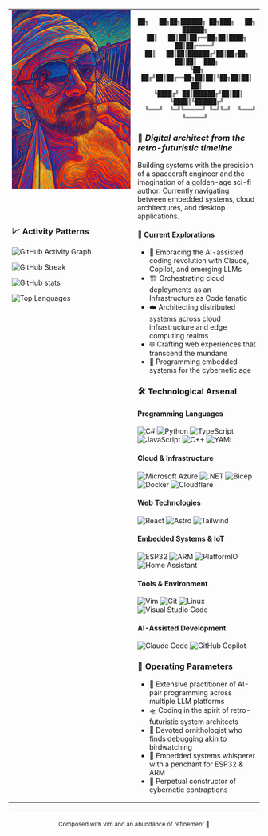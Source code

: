 <table>
<tr>
<td valign="top" width="50%">

<img src="vibing.webp" alt="vibing" width="100%">

<br><br>

### 📈 Activity Patterns

![GitHub Activity Graph](https://github-readme-activity-graph.vercel.app/graph?username=barde&theme=tokyo-night&bg_color=1a1b27&color=a9fef7&line=a9fef7&point=a9fef7&area_color=1a1b27&area=true&hide_border=true&custom_title=Contribution%20Waves)

![GitHub Streak](https://github-readme-streak-stats.herokuapp.com/?user=barde&theme=tokyonight&background=1a1b27&ring=a9fef7&fire=a9fef7&currStreakLabel=a9fef7&hide_border=true)

![GitHub stats](https://github-readme-stats.vercel.app/api?username=barde&show_icons=true&theme=transparent&bg_color=1a1b27&title_color=a9fef7&text_color=f8f8f2&icon_color=a9fef7&hide_border=true&include_all_commits=true&count_private=true&show=reviews,prs_merged,prs_merged_percentage)

![Top Languages](https://github-readme-stats.vercel.app/api/top-langs/?username=barde&theme=transparent&bg_color=1a1b27&title_color=a9fef7&text_color=f8f8f2&hide_border=true&layout=compact&langs_count=10&hide=html,css)

</td>
<td valign="top" width="50%">

<div align="center">

```
██╗   ██╗██╗██████╗ ██╗███╗   ██╗ ██████╗ 
██║   ██║██║██╔══██╗██║████╗  ██║██╔════╝ 
██║   ██║██║██████╔╝██║██╔██╗ ██║██║  ███╗
╚██╗ ██╔╝██║██╔══██╗██║██║╚██╗██║██║   ██║
 ╚████╔╝ ██║██████╔╝██║██║ ╚████║╚██████╔╝
  ╚═══╝  ╚═╝╚═════╝ ╚═╝╚═╝  ╚═══╝ ╚═════╝ 
```

</div>

### 🎩 *Digital architect from the retro-futuristic timeline*

Building systems with the precision of a spacecraft engineer and the imagination of a golden-age sci-fi author. Currently navigating between embedded systems, cloud architectures, and desktop applications.

#### 🚀 Current Explorations
- 🤖 Embracing the AI-assisted coding revolution with Claude, Copilot, and emerging LLMs
- 🏗️ Orchestrating cloud deployments as an Infrastructure as Code fanatic
- ☁️ Architecting distributed systems across cloud infrastructure and edge computing realms
- 🌐 Crafting web experiences that transcend the mundane
- 🔧 Programming embedded systems for the cybernetic age

### 🛠️ Technological Arsenal

#### Programming Languages
![C#](https://img.shields.io/badge/-C%23-239120?style=for-the-badge&logo=csharp&logoColor=white)
![Python](https://img.shields.io/badge/-Python-3776AB?style=for-the-badge&logo=python&logoColor=white)
![TypeScript](https://img.shields.io/badge/-TypeScript-3178C6?style=for-the-badge&logo=typescript&logoColor=white)
![JavaScript](https://img.shields.io/badge/-JavaScript-F7DF1E?style=for-the-badge&logo=javascript&logoColor=black)
![C++](https://img.shields.io/badge/-C++-00599C?style=for-the-badge&logo=cplusplus&logoColor=white)
![YAML](https://img.shields.io/badge/-YAML-CB171E?style=for-the-badge&logo=yaml&logoColor=white)

#### Cloud & Infrastructure
![Microsoft Azure](https://custom-icon-badges.demolab.com/badge/Microsoft%20Azure-0089D6?style=for-the-badge&logo=msazure&logoColor=white)
![.NET](https://img.shields.io/badge/-.NET-512BD4?style=for-the-badge&logo=dotnet&logoColor=white)
![Bicep](https://img.shields.io/badge/-Bicep-0080FF?style=for-the-badge&logo=azure-artifacts&logoColor=white)
![Docker](https://img.shields.io/badge/-Docker-2496ED?style=for-the-badge&logo=docker&logoColor=white)
![Cloudflare](https://img.shields.io/badge/-Cloudflare-F38020?style=for-the-badge&logo=cloudflare&logoColor=white)

#### Web Technologies
![React](https://img.shields.io/badge/-React-61DAFB?style=for-the-badge&logo=react&logoColor=black)
![Astro](https://img.shields.io/badge/-Astro-FF5D01?style=for-the-badge&logo=astro&logoColor=white)
![Tailwind](https://img.shields.io/badge/-Tailwind-38B2AC?style=for-the-badge&logo=tailwindcss&logoColor=white)

#### Embedded Systems & IoT
![ESP32](https://img.shields.io/badge/-ESP32-000000?style=for-the-badge&logo=espressif&logoColor=white)
![ARM](https://img.shields.io/badge/-ARM-0091BD?style=for-the-badge&logo=arm&logoColor=white)
![PlatformIO](https://img.shields.io/badge/-PlatformIO-FF7F00?style=for-the-badge&logo=platformio&logoColor=white)
![Home Assistant](https://img.shields.io/badge/-Home_Assistant-41BDF5?style=for-the-badge&logo=homeassistant&logoColor=white)

#### Tools & Environment
![Vim](https://img.shields.io/badge/-Vim-019733?style=for-the-badge&logo=vim&logoColor=white)
![Git](https://img.shields.io/badge/-Git-F05032?style=for-the-badge&logo=git&logoColor=white)
![Linux](https://img.shields.io/badge/-Linux-FCC624?style=for-the-badge&logo=linux&logoColor=black)
![Visual Studio Code](https://custom-icon-badges.demolab.com/badge/Visual%20Studio%20Code-0078d7?style=for-the-badge&logo=vsc&logoColor=white)

#### AI-Assisted Development
![Claude Code](https://img.shields.io/badge/-Claude_Code-FF6B6B?style=for-the-badge&logo=anthropic&logoColor=white)
![GitHub Copilot](https://img.shields.io/badge/-GitHub_Copilot-000000?style=for-the-badge&logo=github&logoColor=white)

### 🎯 Operating Parameters
- 🤖 Extensive practitioner of AI-pair programming across multiple LLM platforms
- 🛸 Coding in the spirit of retro-futuristic system architects
- 🦅 Devoted ornithologist who finds debugging akin to birdwatching
- 📡 Embedded systems whisperer with a penchant for ESP32 & ARM
- 🧪 Perpetual constructor of cybernetic contraptions

</td>
</tr>
</table>

<div align="center">

---
<sub>Composed with vim and an abundance of refinement 🎩</sub>

</div>